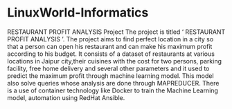 # LinuxWorld-Informatics
RESTAURANT PROFIT ANALYSIS Project
The project is titled ‘ RESTAURANT PROFIT ANALYSIS ’. The project aims to find perfect location in a city so that a person can open his restaurant and can make his maximum profit according to his budget. It consists of a dataset of restaurants at various locations in Jaipur city,their cuisines with the cost for two persons, parking facility, free home delivery and several other parameters and it used to predict the maximum profit through machine learning model.
This model also solve queries whose analysis are done through MAPREDUCER.
There is a use of container technology like Docker to train the Machine Learning model, automation using RedHat Ansible.
